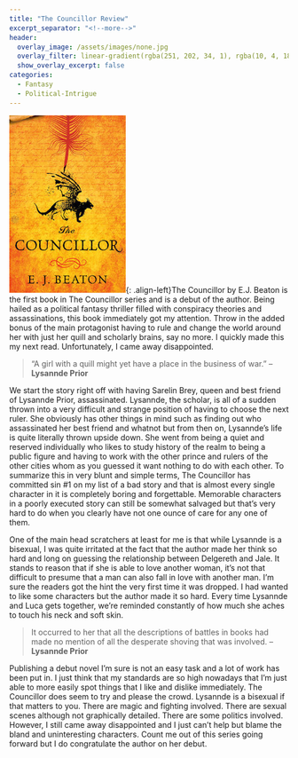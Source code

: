 ```yaml
---
title: "The Councillor Review"
excerpt_separator: "<!--more-->"
header:
  overlay_image: /assets/images/none.jpg
  overlay_filter: linear-gradient(rgba(251, 202, 34, 1), rgba(10, 4, 18, 1))
  show_overlay_excerpt: false
categories:
  - Fantasy
  - Political-Intrigue
---
```

![the-councillor-cover](/assets/images/the-councillor.jpg){: .align-left}The Councillor by E.J. Beaton is the first book in The Councillor series and is a debut of the author. Being hailed as a political fantasy thriller filled with conspiracy theories and assassinations, this book immediately got my attention. Throw in the added bonus of the main protagonist having to rule and change the world around her with just her quill and scholarly brains, say no more. I quickly made this my next read. Unfortunately, I came away disappointed.

>“A girl with a quill might yet have a place in the business of war.” – **Lysannde Prior**

We start the story right off with having Sarelin Brey, queen and best friend of Lysannde Prior, assassinated. Lysannde, the scholar, is all of a sudden thrown into a very difficult and strange position of having to choose the next ruler. She obviously has other things in mind such as finding out who assassinated her best friend and whatnot but from then on, Lysannde’s life is quite literally thrown upside down. She went from being a quiet and reserved individually who likes to study history of the realm to being a public figure and having to work with the other prince and rulers of the other cities whom as you guessed it want nothing to do with each other. To summarize this in very blunt and simple terms, The Councillor has committed sin #1 on my list of a bad story and that is almost every single character in it is completely boring and forgettable. Memorable characters in a poorly executed story can still be somewhat salvaged but that’s very hard to do when you clearly have not one ounce of care for any one of them.

One of the main head scratchers at least for me is that while Lysannde is a bisexual, I was quite irritated at the fact that the author made her think so hard and long on guessing the relationship between Delgereth and Jale. It stands to reason that if she is able to love another woman, it’s not that difficult to presume that a man can also fall in love with another man. I’m sure the readers got the hint the very first time it was dropped. I had wanted to like some characters but the author made it so hard. Every time Lysannde and Luca gets together, we’re reminded constantly of how much she aches to touch his neck and soft skin.

>It occurred to her that all the descriptions of battles in books had made no mention of all the desperate shoving that was involved. – **Lysannde Prior**

Publishing a debut novel I’m sure is not an easy task and a lot of work has been put in. I just think that my standards are so high nowadays that I’m just able to more easily spot things that I like and dislike immediately. The Councillor does seem to try and please the crowd. Lysannde is a bisexual if that matters to you. There are magic and fighting involved. There are sexual scenes although not graphically detailed. There are some politics involved. However, I still came away disappointed and I just can’t help but blame the bland and uninteresting characters. Count me out of this series going forward but I do congratulate the author on her debut.